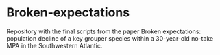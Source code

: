 # Broken-expectations
Repository with the final scripts from the paper Broken expectations: population decline of a key grouper species within a 30-year-old no-take MPA in the Southwestern Atlantic.
